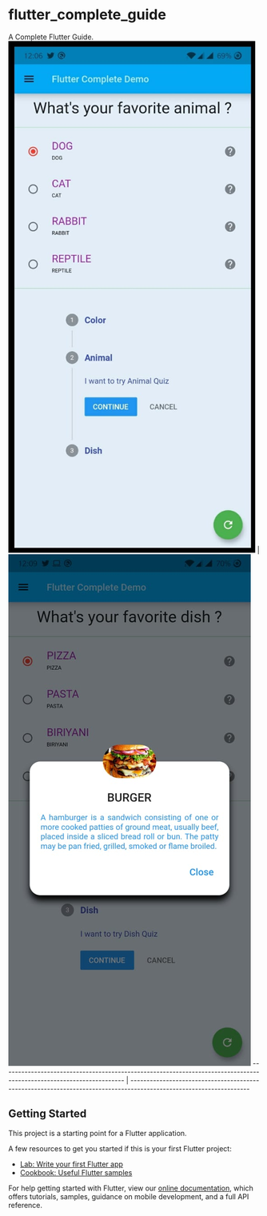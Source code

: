 # flutter_complete_guide

A Complete Flutter Guide.
![Complete Flutter Guide](https://github.com/skalva404/flutter_complete_guide/blob/main/screenshots/demo-app-1.jpeg) | ![Complete Flutter Guide](https://github.com/skalva404/flutter_complete_guide/blob/main/screenshots/demo-app-2.jpeg)
-------------------------------------------------------------------------------------------------------------------- | -------------------------------------------------------------------------------------------------------------------
## Getting Started

This project is a starting point for a Flutter application.

A few resources to get you started if this is your first Flutter project:

- [Lab: Write your first Flutter app](https://flutter.dev/docs/get-started/codelab)
- [Cookbook: Useful Flutter samples](https://flutter.dev/docs/cookbook)

For help getting started with Flutter, view our
[online documentation](https://flutter.dev/docs), which offers tutorials,
samples, guidance on mobile development, and a full API reference.
